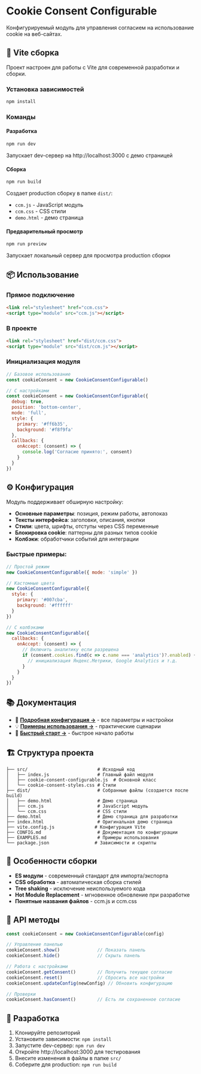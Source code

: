 # Cookie Consent Configurable

Конфигурируемый модуль для управления согласием на использование cookie на веб-сайтах.

## 🚀 Vite сборка

Проект настроен для работы с Vite для современной разработки и сборки.

### Установка зависимостей

```bash
npm install
```

### Команды

#### Разработка
```bash
npm run dev
```
Запускает dev-сервер на http://localhost:3000 с демо страницей

#### Сборка
```bash
npm run build
```
Создает production сборку в папке `dist/`:
- `ccm.js` - JavaScript модуль
- `ccm.css` - CSS стили
- `demo.html` - демо страница

#### Предварительный просмотр
```bash
npm run preview
```
Запускает локальный сервер для просмотра production сборки

## 📦 Использование

### Прямое подключение
```html
<link rel="stylesheet" href="ccm.css">
<script type="module" src="ccm.js"></script>
```

### В проекте
```html
<link rel="stylesheet" href="dist/ccm.css">
<script type="module" src="dist/ccm.js"></script>
```

### Инициализация модуля
```javascript
// Базовое использование
const cookieConsent = new CookieConsentConfigurable()

// С настройками
const cookieConsent = new CookieConsentConfigurable({
  debug: true,
  position: 'bottom-center',
  mode: 'full',
  style: {
    primary: '#ff6b35',
    background: '#f8f9fa'
  },
  callbacks: {
    onAccept: (consent) => {
      console.log('Согласие принято:', consent)
    }
  }
})
```

## ⚙️ Конфигурация

Модуль поддерживает обширную настройку:

- **Основные параметры**: позиция, режим работы, автопоказ
- **Тексты интерфейса**: заголовки, описания, кнопки
- **Стили**: цвета, шрифты, отступы через CSS переменные
- **Блокировка cookie**: паттерны для разных типов cookie
- **Колбэки**: обработчики событий для интеграции

### Быстрые примеры:

```javascript
// Простой режим
new CookieConsentConfigurable({ mode: 'simple' })

// Кастомные цвета
new CookieConsentConfigurable({
  style: {
    primary: '#007cba',
    background: '#ffffff'
  }
})

// С колбэками
new CookieConsentConfigurable({
  callbacks: {
    onAccept: (consent) => {
      // Включить аналитику если разрешена
      if (consent.cookies.find(c => c.name === 'analytics')?.enabled) {
        // инициализация Яндекс.Метрики, Google Analytics и т.д.
      }
    }
  }
})
```

## 📚 Документация

- 📖 **[Подробная конфигурация →](CONFIG.md)** - все параметры и настройки
- 💡 **[Примеры использования →](EXAMPLES.md)** - практические сценарии
- 🚀 **[Быстрый старт →](QUICK_START.md)** - быстрое начало работы

## 🏗️ Структура проекта

```
├── src/                          # Исходный код
│   ├── index.js                  # Главный файл модуля
│   ├── cookie-consent-configurable.js  # Основной класс
│   └── cookie-consent-styles.css # Стили
├── dist/                         # Собранные файлы (создается после build)
│   ├── demo.html                 # Демо страница
│   ├── ccm.js                    # JavaScript модуль
│   └── ccm.css                   # CSS стили
├── demo.html                     # Демо страница для разработки
├── index.html                    # Оригинальная демо страница
├── vite.config.js               # Конфигурация Vite
├── CONFIG.md                     # Документация по конфигурации
├── EXAMPLES.md                   # Примеры использования
└── package.json                 # Зависимости и скрипты
```

## 🎯 Особенности сборки

- **ES модули** - современный стандарт для импорта/экспорта
- **CSS обработка** - автоматическая сборка стилей
- **Tree shaking** - исключение неиспользуемого кода
- **Hot Module Replacement** - мгновенное обновление при разработке
- **Понятные названия файлов** - ccm.js и ccm.css

## 🔧 API методы

```javascript
const cookieConsent = new CookieConsentConfigurable(config)

// Управление панелью
cookieConsent.show()              // Показать панель
cookieConsent.hide()              // Скрыть панель

// Работа с настройками
cookieConsent.getConsent()        // Получить текущее согласие
cookieConsent.reset()             // Сбросить все настройки
cookieConsent.updateConfig(newConfig) // Обновить конфигурацию

// Проверки
cookieConsent.hasConsent()        // Есть ли сохраненное согласие
```

## 🤝 Разработка

1. Клонируйте репозиторий
2. Установите зависимости: `npm install`
3. Запустите dev-сервер: `npm run dev`
4. Откройте http://localhost:3000 для тестирования
5. Внесите изменения в файлы в папке `src/`
6. Соберите для production: `npm run build` 